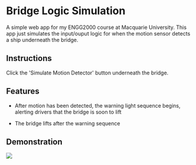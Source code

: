 # Bridge Logic Simulation
A simple web app for my ENGG2000 course at Macquarie University.
This app just simulates the input/ouput logic for when the motion sensor detects a ship underneath the bridge.

## Instructions
Click the 'Simulate Motion Detector' button underneath the bridge.

## Features
- After motion has been detected, the warning light sequence begins, alerting drivers that the bridge is soon to lift

- The bridge lifts after the warning sequence

## Demonstration
![]([https://github.com/Your_Repository_Name/Your_GIF_Name.gif](https://github.com/Suireyha/MQ-BridgeSim/blob/main/BRIDGE_LIFT.gif))
